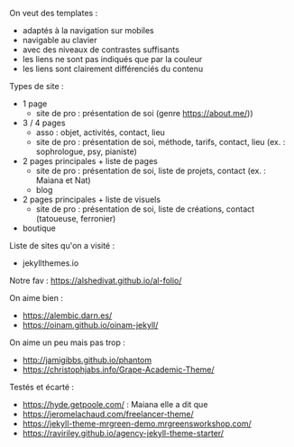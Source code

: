On veut des templates :
- adaptés à la navigation sur mobiles
- navigable au clavier
- avec des niveaux de contrastes suffisants
- les liens ne sont pas indiqués que par la couleur
- les liens sont clairement différenciés du contenu

Types de site : 
- 1 page
    - site de pro : présentation de soi (genre https://about.me/))
- 3 / 4 pages
    - asso : objet, activités, contact, lieu
    - site de pro : présentation de soi, méthode, tarifs, contact, lieu (ex. : sophrologue, psy, pianiste)
- 2 pages principales + liste de pages
    - site de pro : présentation de soi, liste de projets, contact (ex. : Maiana et Nat)
    - blog
- 2 pages principales + liste de visuels    
    - site de pro : présentation de soi, liste de créations, contact (tatoueuse, ferronier)
- boutique 

Liste de sites qu'on a visité :
- jekyllthemes.io

Notre fav : https://alshedivat.github.io/al-folio/

On aime bien : 
- https://alembic.darn.es/
- https://oinam.github.io/oinam-jekyll/

On aime un peu mais pas trop : 
- http://jamigibbs.github.io/phantom
- https://christophjabs.info/Grape-Academic-Theme/

Testés et écarté : 
- https://hyde.getpoole.com/ : Maiana elle a dit que
- https://jeromelachaud.com/freelancer-theme/
- https://jekyll-theme-mrgreen-demo.mrgreensworkshop.com/
- https://raviriley.github.io/agency-jekyll-theme-starter/
